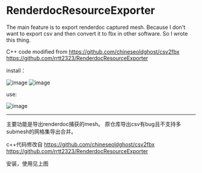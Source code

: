 # RenderdocResourceExporter
The main feature is to export renderdoc captured mesh. 
Because I don't want to export csv and then convert it to fbx in other software.
So I wrote this thing.

C++ code modified from 
https://github.com/chineseoldghost/csv2fbx
https://github.com/rrtt2323/RenderdocResourceExporter

install：

![image](https://user-images.githubusercontent.com/12709491/193525642-72e231b9-88b4-4d16-92ec-5802e83208d6.png)
![image](https://user-images.githubusercontent.com/12709491/193525544-19983e33-db7e-49ed-92c7-859f43e95e1e.png)

use:

![image](https://user-images.githubusercontent.com/12709491/193525856-08ad94b6-b19d-4ad1-a755-ee563e0e3b78.png)

---

主要功能是导出renderdoc捕获的mesh。
原仓库导出csv有bug且不支持多submesh的网格集导出合并。


c++代码修改自 
https://github.com/chineseoldghost/csv2fbx
https://github.com/rrtt2323/RenderdocResourceExporter


安装，使用见上图
